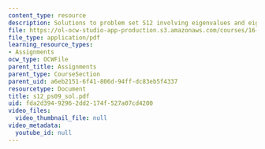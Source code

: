 ```yaml
---
content_type: resource
description: Solutions to problem set S12 involving eigenvalues and eigenvectors.
file: https://ol-ocw-studio-app-production.s3.amazonaws.com/courses/16-01-unified-engineering-i-ii-iii-iv-fall-2005-spring-2006/fda2d39492962dd2174f527a07cd4200_s12_ps09_sol.pdf
file_type: application/pdf
learning_resource_types:
- Assignments
ocw_type: OCWFile
parent_title: Assignments
parent_type: CourseSection
parent_uid: a6eb2151-6f41-806d-94ff-dc83eb5f4337
resourcetype: Document
title: s12_ps09_sol.pdf
uid: fda2d394-9296-2dd2-174f-527a07cd4200
video_files:
  video_thumbnail_file: null
video_metadata:
  youtube_id: null
---
```

